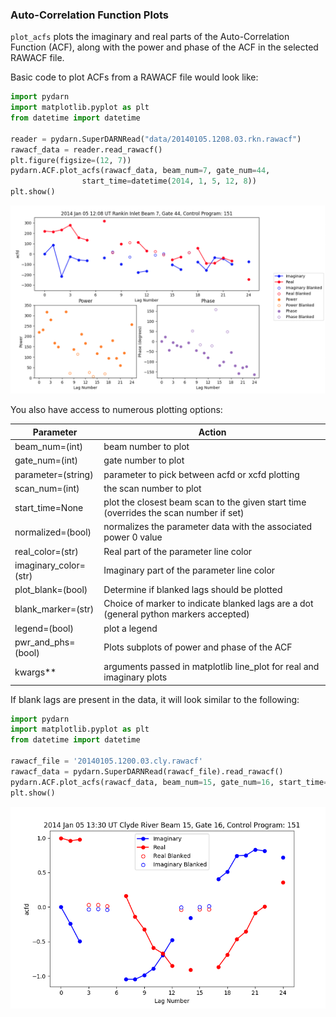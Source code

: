 <!--Copyright (C) SuperDARN Canada, University of Saskatchewan 
Author(s): Marina Schmidt 
Modifications:

Disclaimer:
pyDARN is under the LGPL v3 license found in the root directory LICENSE.md 
Everyone is permitted to copy and distribute verbatim copies of this license 
document, but changing it is not allowed.

This version of the GNU Lesser General Public License incorporates the terms
and conditions of version 3 of the GNU General Public License, supplemented by
the additional permissions listed below.
-->

### Auto-Correlation Function Plots

`plot_acfs` plots the imaginary and real parts of the Auto-Correlation Function (ACF), along with the power and phase of the ACF in the selected RAWACF file. 

Basic code to plot ACFs from a RAWACF file would look like:
```python
import pydarn
import matplotlib.pyplot as plt 
from datetime import datetime

reader = pydarn.SuperDARNRead("data/20140105.1208.03.rkn.rawacf")
rawacf_data = reader.read_rawacf()
plt.figure(figsize=(12, 7))
pydarn.ACF.plot_acfs(rawacf_data, beam_num=7, gate_num=44,
                start_time=datetime(2014, 1, 5, 12, 8))
plt.show()
```  

![](../imgs/acf_plot1.png)

You also have access to numerous plotting options:


| Parameter              | Action                                                                          |
| ---------------------- | ------------------------------------------------------------------------------- |
| beam_num=(int)             | beam number to plot                                                             |
| gate_num=(int)             | gate number to plot                                                             |
| parameter=(string)       | parameter to pick between acfd or xcfd plotting                                 |
| scan_num=(int)             | the scan number to plot                                                         |
| start_time=None        | plot the closest beam scan to the given start time (overrides the scan number if set) |
| normalized=(bool)      | normalizes the parameter data with the associated power 0 value                 |
| real_color=(str)       | Real part of the parameter line color                                           |
| imaginary_color=(str)  | Imaginary part of the parameter line color                                      |
| plot_blank=(bool)        | Determine if blanked lags should be plotted                                     |
| blank_marker=(str)       | Choice of marker to indicate blanked lags are a dot (general python markers accepted)             |
| legend=(bool)          | plot a legend                                                                   |
| pwr_and_phs=(bool)     | Plots subplots of power and phase of the ACF                                    |
| kwargs**               | arguments passed in matplotlib line_plot for real and imaginary plots           |


If blank lags are present in the data, it will look similar to the following: 

```python
import pydarn
import matplotlib.pyplot as plt 
from datetime import datetime

rawacf_file = '20140105.1200.03.cly.rawacf'
rawacf_data = pydarn.SuperDARNRead(rawacf_file).read_rawacf()
pydarn.ACF.plot_acfs(rawacf_data, beam_num=15, gate_num=16, start_time=datetime(2014, 1, 5, 13, 30), pwr_and_phs=False)
plt.show()
```    

![](../imgs/plot_acf_2.png)
